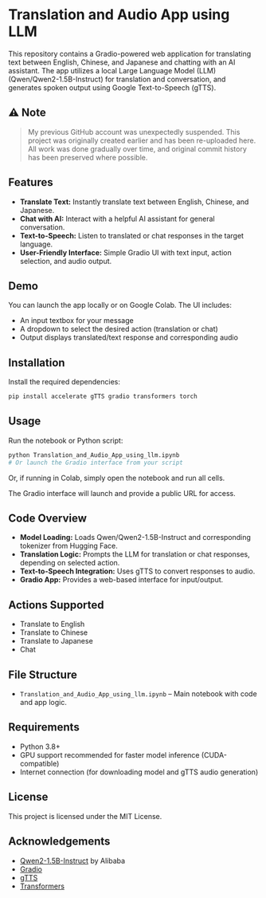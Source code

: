# Translation and Audio App using LLM

This repository contains a Gradio-powered web application for translating text between English, Chinese, and Japanese and chatting with an AI assistant. The app utilizes a local Large Language Model (LLM) (Qwen/Qwen2-1.5B-Instruct) for translation and conversation, and generates spoken output using Google Text-to-Speech (gTTS).

## ⚠️ Note

> My previous GitHub account was unexpectedly suspended. This project was originally created earlier and has been re-uploaded here. All work was done gradually over time, and original commit history has been preserved where possible.


## Features

- **Translate Text:** Instantly translate text between English, Chinese, and Japanese.
- **Chat with AI:** Interact with a helpful AI assistant for general conversation.
- **Text-to-Speech:** Listen to translated or chat responses in the target language.
- **User-Friendly Interface:** Simple Gradio UI with text input, action selection, and audio output.

## Demo

You can launch the app locally or on Google Colab. The UI includes:
- An input textbox for your message
- A dropdown to select the desired action (translation or chat)
- Output displays translated/text response and corresponding audio

## Installation

Install the required dependencies:

```bash
pip install accelerate gTTS gradio transformers torch
```

## Usage

Run the notebook or Python script:

```bash
python Translation_and_Audio_App_using_llm.ipynb
# Or launch the Gradio interface from your script
```

Or, if running in Colab, simply open the notebook and run all cells.

The Gradio interface will launch and provide a public URL for access.

## Code Overview

- **Model Loading:** Loads Qwen/Qwen2-1.5B-Instruct and corresponding tokenizer from Hugging Face.
- **Translation Logic:** Prompts the LLM for translation or chat responses, depending on selected action.
- **Text-to-Speech Integration:** Uses gTTS to convert responses to audio.
- **Gradio App:** Provides a web-based interface for input/output.

## Actions Supported

- Translate to English
- Translate to Chinese
- Translate to Japanese
- Chat

## File Structure

- `Translation_and_Audio_App_using_llm.ipynb` – Main notebook with code and app logic.

## Requirements

- Python 3.8+
- GPU support recommended for faster model inference (CUDA-compatible)
- Internet connection (for downloading model and gTTS audio generation)

## License

This project is licensed under the MIT License.

## Acknowledgements

- [Qwen2-1.5B-Instruct](https://huggingface.co/Qwen/Qwen2-1.5B-Instruct) by Alibaba
- [Gradio](https://gradio.app/)
- [gTTS](https://pypi.org/project/gTTS/)
- [Transformers](https://huggingface.co/docs/transformers/index)
